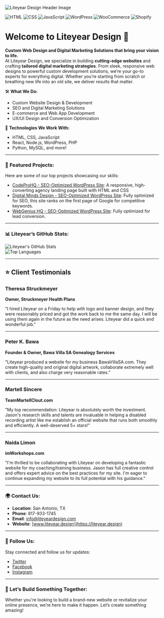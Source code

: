 ![Liteyear Design Header Image](https://www.liteyear.design/wp-content/uploads/2024/09/liteyear.jpg)

![HTML](https://img.shields.io/badge/HTML-5-orange)
![CSS](https://img.shields.io/badge/CSS-3-blue)
![JavaScript](https://img.shields.io/badge/JavaScript-ES6-yellow)
![WordPress](https://img.shields.io/badge/WordPress-CMS-blue)
![WooCommerce](https://img.shields.io/badge/WooCommerce-Ecommerce-purple)
![Shopify](https://img.shields.io/badge/Shopify-eCommerce-green)


# Welcome to Liteyear Design 🚀

**Custom Web Design and Digital Marketing Solutions that bring your vision to life.**  
At Liteyear Design, we specialize in building **cutting-edge websites** and crafting **tailored digital marketing strategies**. From sleek, responsive web designs to powerful custom development solutions, we’re your go-to experts for everything digital. Whether you’re starting from scratch or breathing new life into an old site, we deliver results that matter.

🛠 **What We Do:**
- Custom Website Design & Development
- SEO and Digital Marketing Solutions
- E-commerce and Web App Development
- UX/UI Design and Conversion Optimization

🌟 **Technologies We Work With:**
- HTML, CSS, JavaScript
- React, Node.js, WordPress, PHP
- Python, MySQL, and more!

---

### 🔧 **Featured Projects:**
Here are some of our top projects showcasing our skills:

- [CodeProHQ - SEO-Optimized WordPress Site](https://codeprohq.com): A responsive, high-converting agency landing page built with HTML and CSS
- [Digital Minds Design - SEO-Optimized WordPress Site](https://digitalminds.design): Fully optimized for SEO, this site ranks on the first page of Google for competitive keywords.
- [WebGenius HQ - SEO-Optimized WordPress Site](https://webgeniushq.com): Fully optimized for lead conversion.


---

### 📊 **Liteyear’s GitHub Stats:**

![Liteyear's GitHub Stats](https://github-readme-stats.vercel.app/api?username=liteyear&show_icons=true&theme=radical)  
![Top Languages](https://github-readme-stats.vercel.app/api/top-langs/?username=liteyear&layout=compact)

---

## ⭐ Client Testimonials

### Theresa Struckmeyer
**Owner, Struckmeyer Health Plans**

"I hired Liteyear on a Friday to help with logo and banner design, and they were reasonably priced and got the work back to me the same day. I will be using them again in the future as the need arises. Liteyear did a quick and wonderful job."
  
---

### Peter K. Bawa
**Founder & Owner, Bawa Villa SA Genealogy Services**

"Liteyear produced a website for my business BawaVillaSA.com. They create high-quality and original digital artwork, collaborate extremely well with clients, and also charge very reasonable rates."

---

### Martell Sincere
**TeamMartellClout.com**

"My top recommendation: Liteyear is absolutely worth the investment. Jason's research skills and talents are invaluable in helping a disabled recording artist like me establish an official website that runs both smoothly and efficiently. A well-deserved 5+ stars!"

---

### Naida Limon
**imWorkshops.com**

"I'm thrilled to be collaborating with Liteyear on developing a fantastic website for my coaching/training business. Jason has full creative control and offers expert advice on the best practices for my site. I'm eager to continue expanding my website to its full potential with his guidance."

---

### 🌍 **Contact Us:**
- **Location**: San Antonio, TX  
- **Phone**: 817-933-1745  
- **Email**: [info@liteyeardesign.com](mailto:info@liteyeardesign.com)  
- **Website**: [www.liteyear.design](https://liteyear.design)

---

### 📱 **Follow Us:**
Stay connected and follow us for updates:
- [Twitter](https://twitter.com/LiteyearDesign)  
- [Facebook](https://www.facebook.com/liteyeardesign)  
- [Instagram](https://www.instagram.com/liteyear_design/)

---

### 🚀 **Let’s Build Something Together:**
Whether you're looking to build a brand-new website or revitalize your online presence, we’re here to make it happen. Let’s create something amazing!

